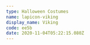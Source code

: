 ```yaml
---
type: Halloween Costumes
name: lapicon-viking
display_name: Viking
code: ee5b
date: 2020-11-04T05:22:15.080Z
---
```

